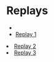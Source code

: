 # Replays
- <li><a href="https://github.com/vuhcl/vuhcl.github.io/blob/master/Gen7RandomBattle-2020-04-05-satunicarina-duanicarina.html">Replay 1</a></li>
<li><a href="https://github.com/vuhcl/vuhcl.github.io/blob/master/Gen7RandomBattle-2020-04-05-satunicarina-tiganicarina.html">Replay 2</a></li>
<li><a href="https://github.com/vuhcl/vuhcl.github.io/blob/master/Gen7RandomBattle-2020-04-26-randomplayer1-randomplayer2.html">Replay 3</a></li>
</ul>
